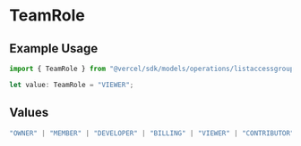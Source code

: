 # TeamRole

## Example Usage

```typescript
import { TeamRole } from "@vercel/sdk/models/operations/listaccessgroupmembers.js";

let value: TeamRole = "VIEWER";
```

## Values

```typescript
"OWNER" | "MEMBER" | "DEVELOPER" | "BILLING" | "VIEWER" | "CONTRIBUTOR"
```